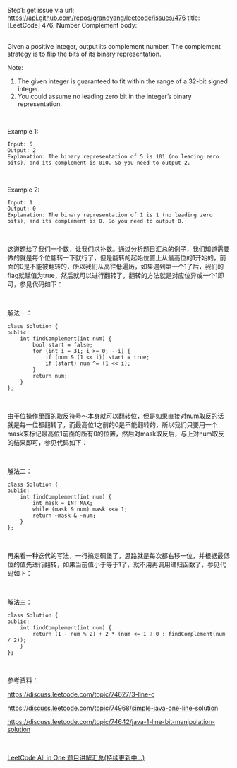 Step1: get issue via url: https://api.github.com/repos/grandyang/leetcode/issues/476 
 title:[LeetCode] 476. Number Complement 
 body:  
  

Given a positive integer, output its complement number. The complement strategy is to flip the bits of its binary representation.

Note:

  1. The given integer is guaranteed to fit within the range of a 32-bit signed integer.
  2. You could assume no leading zero bit in the integer’s binary representation.



 

Example 1:
    
    
    Input: 5
    Output: 2
    Explanation: The binary representation of 5 is 101 (no leading zero bits), and its complement is 010. So you need to output 2.
    

 

Example 2:
    
    
    Input: 1
    Output: 0
    Explanation: The binary representation of 1 is 1 (no leading zero bits), and its complement is 0. So you need to output 0.
    

 

这道题给了我们一个数，让我们求补数。通过分析题目汇总的例子，我们知道需要做的就是每个位翻转一下就行了，但是翻转的起始位置上从最高位的1开始的，前面的0是不能被翻转的，所以我们从高往低遍历，如果遇到第一个1了后，我们的flag就赋值为true，然后就可以进行翻转了，翻转的方法就是对应位异或一个1即可，参见代码如下：

 

解法一：
    
    
    class Solution {
    public:
        int findComplement(int num) {
            bool start = false;
            for (int i = 31; i >= 0; --i) {
                if (num & (1 << i)) start = true;
                if (start) num ^= (1 << i);
            }
            return num;
        }
    };

 

由于位操作里面的取反符号～本身就可以翻转位，但是如果直接对num取反的话就是每一位都翻转了，而最高位1之前的0是不能翻转的，所以我们只要用一个mask来标记最高位1前面的所有0的位置，然后对mask取反后，与上对num取反的结果即可，参见代码如下：

 

解法二：
    
    
    class Solution {
    public:
        int findComplement(int num) {
            int mask = INT_MAX;
            while (mask & num) mask <<= 1;
            return ~mask & ~num;
        }
    };

 

再来看一种迭代的写法，一行搞定碉堡了，思路就是每次都右移一位，并根据最低位的值先进行翻转，如果当前值小于等于1了，就不用再调用递归函数了，参见代码如下：

 

解法三：
    
    
    class Solution {
    public:
        int findComplement(int num) {
            return (1 - num % 2) + 2 * (num <= 1 ? 0 : findComplement(num / 2));
        }
    };

 

参考资料：

<https://discuss.leetcode.com/topic/74627/3-line-c>

<https://discuss.leetcode.com/topic/74968/simple-java-one-line-solution>

<https://discuss.leetcode.com/topic/74642/java-1-line-bit-manipulation-solution>

 

[LeetCode All in One 题目讲解汇总(持续更新中...)](http://www.cnblogs.com/grandyang/p/4606334.html)

